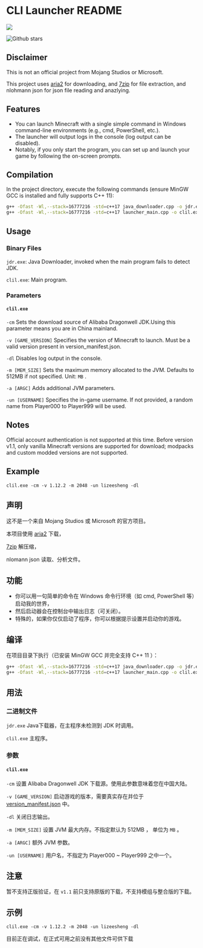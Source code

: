 # CLI Launcher README
![](https://lizeesheng.github.io/pic-down/svg.svg)

![Github stars](https://img.shields.io/github/stars/lizeesheng/CLIL.svg)

## Disclaimer
This is not an official project from Mojang Studios or Microsoft.

This project uses [aria2](https://github.com/aria2/aria2) for downloading, and [7zip](https://7-zip.org/) for file extraction, and nlohmann json for json file reading and anazlying.

## Features
- You can launch Minecraft with a single simple command in Windows command-line environments (e.g., cmd, PowerShell, etc.).
- The launcher will output logs in the console (log output can be disabled).
- Notably, if you only start the program, you can set up and launch your game by following the on-screen prompts.


## Compilation

In the project directory, execute the following commands (ensure MinGW GCC is installed and fully supports C++ 11):
```bash
g++ -Ofast -Wl,--stack=16777216 -std=c++17 java_downloader.cpp -o jdr.exe
g++ -Ofast -Wl,--stack=16777216 -std=c++17 launcher_main.cpp -o clil.exe
```

## Usage

### Binary Files

`jdr.exe`: Java Downloader, invoked when the main program fails to detect JDK.

`clil.exe`: Main program.

### Parameters

#### `clil.exe`

`-cm` Sets the download source of Alibaba Dragonwell JDK.Using this parameter means you are in China mainland.

`-v [GAME_VERSION]`	Specifies the version of Minecraft to launch. Must be a valid version present in version_manifest.json.

`-dl`	Disables log output in the console.

`-m [MEM_SIZE]`	Sets the maximum memory allocated to the JVM. Defaults to 512MB if not specified. Unit: `MB` .

`-a [ARGC]`	Adds additional JVM parameters.

`-un [USERNAME]`	Specifies the in-game username. If not provided, a random name from Player000 to Player999 will be used.

## Notes

Official account authentication is not supported at this time.
Before version v1.1, only vanilla Minecraft versions are supported for download; modpacks and custom modded versions are not supported.

## Example

`clil.exe -cm -v 1.12.2 -m 2048 -un lizeesheng -dl`

## 声明

这不是一个来自 Mojang Studios 或 Microsoft 的官方项目。

本项目使用 [aria2](https://github.com/aria2/aria2) 下载，

[7zip](https://7-zip.org/) 解压缩，

nlomann json 读取、分析文件。

## 功能

- 你可以用一句简单的命令在 Windows 命令行环境（如 cmd, PowerShell 等）启动我的世界，
- 然后启动器会在控制台中输出日志（可关闭）。
- 特殊的，如果你仅仅启动了程序，你可以根据提示设置并启动你的游戏。

## 编译

在项目目录下执行（已安装 MinGW GCC 并完全支持 C++ 11 ）：
```bash
g++ -Ofast -Wl,--stack=16777216 -std=c++17 java_downloader.cpp -o jdr.exe
g++ -Ofast -Wl,--stack=16777216 -std=c++17 launcher_main.cpp -o clil.exe
```

## 用法

### 二进制文件

`jdr.exe` Java下载器，在主程序未检测到 JDK 时调用。

`clil.exe` 主程序。

### 参数

#### `clil.exe`

`-cm` 设置 Alibaba Dragonwell JDK 下载源。使用此参数意味着您在中国大陆。

`-v [GAME_VERSION]` 启动游戏的版本，需要真实存在并位于 [version_manifest.json](https://piston-meta.mojang.com/mc/game/version_manifest.json) 中。

`-dl` 关闭日志输出。

`-m [MEM_SIZE]` 设置 JVM 最大内存。不指定默认为 512MB ， 单位为 `MB` 。

`-a [ARGC]` 额外 JVM 参数。

`-un [USERNAME]` 用户名，不指定为 Player000 ~ Player999 之中一个。


## 注意

暂不支持正版验证，在 `v1.1` 前只支持原版的下载，不支持模组与整合版的下载。

## 示例

`clil.exe -cm -v 1.12.2 -m 2048 -un lizeesheng -dl`

目前正在调试，在正式可用之前没有其他文件可供下载
